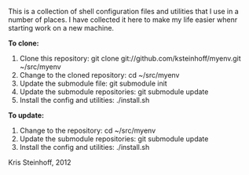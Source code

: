 This is a collection of shell configuration files and utilities that I use in
a number of places. I have collected it here to make my life easier whenr
starting work on a new machine.

**To clone:**

1. Clone this repository: git clone git://github.com/ksteinhoff/myenv.git ~/src/myenv
2. Change to the cloned repository: cd ~/src/myenv
2. Update the submodule file: git submodule init
3. Update the submodule repositories: git submodule update
4. Install the config and utilities: ./install.sh

**To update:**

1. Change to the repository: cd ~/src/myenv
2. Update the submodule repositories: git submodule update
3. Install the config and utilities: ./install.sh


Kris Steinhoff, 2012
